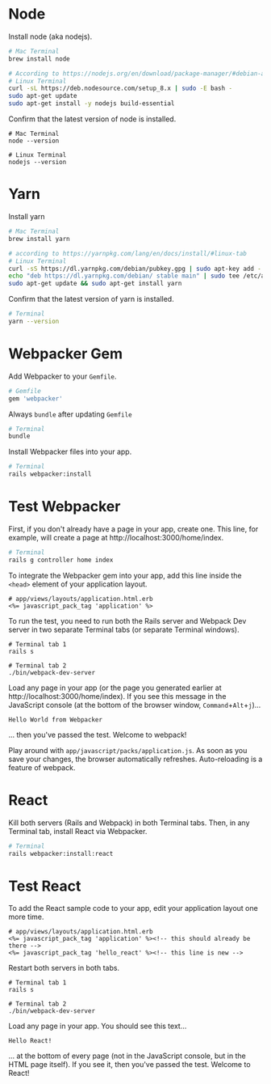 # Node

Install node (aka nodejs).

```sh
# Mac Terminal
brew install node

# According to https://nodejs.org/en/download/package-manager/#debian-and-ubuntu-based-linux-distributions
# Linux Terminal
curl -sL https://deb.nodesource.com/setup_8.x | sudo -E bash -
sudo apt-get update
sudo apt-get install -y nodejs build-essential
```

Confirm that the latest version of node is installed.
```
# Mac Terminal
node --version

# Linux Terminal
nodejs --version
```

# Yarn
Install yarn

```sh
# Mac Terminal
brew install yarn

# according to https://yarnpkg.com/lang/en/docs/install/#linux-tab
# Linux Terminal
curl -sS https://dl.yarnpkg.com/debian/pubkey.gpg | sudo apt-key add -
echo "deb https://dl.yarnpkg.com/debian/ stable main" | sudo tee /etc/apt/sources.list.d/yarn.list
sudo apt-get update && sudo apt-get install yarn
```

Confirm that the latest version of yarn is installed.
```sh
# Terminal
yarn --version
```

# Webpacker Gem

Add Webpacker to your `Gemfile`.
```rb
# Gemfile
gem 'webpacker'
```

Always `bundle` after updating `Gemfile`
```sh
# Terminal
bundle
```

Install Webpacker files into your app.
```sh
# Terminal
rails webpacker:install
```

# Test Webpacker

First, if you don't already have a page in your app, create one. This line, for example, will create a page at http://localhost:3000/home/index.
```sh
# Terminal
rails g controller home index
```

To integrate the Webpacker gem into your app, add this line inside the `<head>` element of your application layout.
```erb
# app/views/layouts/application.html.erb
<%= javascript_pack_tag 'application' %>
```

To run the test, you need to run both the Rails server and Webpack Dev server in two separate Terminal tabs (or separate Terminal windows).
```
# Terminal tab 1
rails s

# Terminal tab 2
./bin/webpack-dev-server
```

Load any page in your app (or the page you generated earlier at http://localhost:3000/home/index). If you see this message in the JavaScript console (at the bottom of the browser window, `Command`+`Alt`+`j`)...
```
Hello World from Webpacker
```
... then you've passed the test. Welcome to webpack!

Play around with `app/javascript/packs/application.js`. As soon as you save your changes, the browser automatically refreshes. Auto-reloading is a feature of webpack.

# React

Kill both servers (Rails and Webpack) in both Terminal tabs. Then, in any Terminal tab, install React via Webpacker.
```sh
# Terminal
rails webpacker:install:react
```

# Test React

To add the React sample code to your app, edit your application layout one more time.
```erb
# app/views/layouts/application.html.erb
<%= javascript_pack_tag 'application' %><!-- this should already be there -->
<%= javascript_pack_tag 'hello_react' %><!-- this line is new -->
```

Restart both servers in both tabs.
```
# Terminal tab 1
rails s

# Terminal tab 2
./bin/webpack-dev-server
```

Load any page in your app. You should see this text...
```
Hello React!
```
... at the bottom of every page (not in the JavaScript console, but in the HTML page itself). If you see it, then you've passed the test. Welcome to React!

